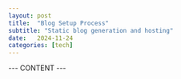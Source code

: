 ```yaml
---
layout: post
title:  "Blog Setup Process"
subtitle: "Static blog generation and hosting"
date:   2024-11-24
categories: [tech]
---
```


--- CONTENT ---